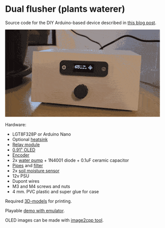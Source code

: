 # Dual flusher (plants waterer)

Source code for the DIY Arduino-based device described in [this blog post](https://aleksandr.ru/blog/domashnyaya_polivalka_rasteniy).

![dual flusher](https://raw.githubusercontent.com/Aleksandr-ru/dual-flusher/master/images/20240212_164629.gif)

Hardware:

* LGT8F328P or Arduino Nano
* Optional [heatsink](https://aliexpress.ru/item/1005005979193670.html?sku_id=12000035148789851)
* [Relay module](https://aliexpress.ru/item/32890655145.html?sku_id=10000007058962150)
* [0.91" OLED](https://aliexpress.ru/item/1005003650234451.html)
* [Encoder](https://aliexpress.ru/item/32915420023.html?sku_id=12000027702263272)
* 2x [water pump](https://aliexpress.ru/item/1005005106478272.html?sku_id=12000031682224885) + 1N4001 diode + 0.1uF ceramic capacitor
* [Pipes](https://aliexpress.ru/item/1005004782664605.html?sku_id=12000030467911145) and [filter](https://aliexpress.ru/item/1005004204752357.html?sku_id=12000028370914152)
* 2x [soil moisture sensor](https://aliexpress.ru/item/1005006085462252.html?sku_id=12000037070156788)
* 12v PSU
* Dupont wires
* M3 and M4 screws and nuts
* 4 mm. PVC plastic and super glue for case


Required [3D-models](https://www.thingiverse.com/thing:6481850) for printing.

Playable [demo with emulator](https://wokwi.com/projects/389538444219182081).

OLED images can be made with [image2cpp tool](https://javl.github.io/image2cpp/).